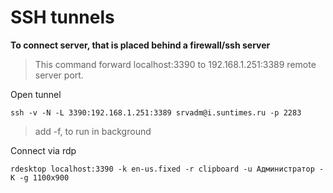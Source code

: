 # SSH tunnels

**To connect server, that is placed behind a firewall/ssh server**

> This command forward localhost:3390 to 192.168.1.251:3389 remote server port.

Open tunnel 

```
ssh -v -N -L 3390:192.168.1.251:3389 srvadm@i.suntimes.ru -p 2283

```

> add -f, to run in background

Connect via rdp

```
rdesktop localhost:3390 -k en-us.fixed -r clipboard -u Администратор -K -g 1100x900
```

